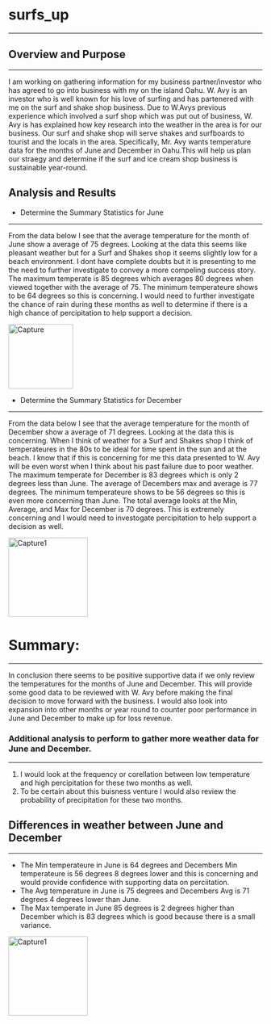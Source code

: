 # surfs_up
____________________


## Overview and Purpose
__________________________

I am working on gathering information for my business partner/investor who has agreed to go into business with my on the island Oahu. W. Avy is an investor who is well known for his love of surfing and has partenered with me on the surf and shake shop business. Due to W.Avys previous experience which involved a surf shop which was put out of business, W. Avy is has explained how key research into the weather in the area is for our business. Our surf and shake shop will serve shakes and surfboards to tourist and the locals in the area. Specifically, Mr. Avy wants temperature data for the months of June and December in Oahu.This will help us plan our straegy and determine if the surf and ice cream shop business is sustainable year-round.


## Analysis and Results

* Determine the Summary Statistics for June
_____________________________________________

From the data below I see that the average temperature for the month of June show a average of 75 degrees. Looking at the data this seems like pleasant weather but for a Surf and Shakes shop it seems slightly low for a beach environment. I dont have complete doubts but it is presenting to me the need to further investigate to convey a more compeling success story. The maximum temperate is 85 degrees which averages 80 degrees when viewed together with the average of 75. The minimum temperateure shows to be 64 degrees so this is concerning. I would need to further investigate the chance of rain during these months as well to determine if there is a high chance of percipitation to help support a decision.

<img width="128" alt="Capture" src="https://user-images.githubusercontent.com/88467263/139605715-51612fb1-e4b2-4cc2-abb5-cfdcfde12547.PNG">



* Determine the Summary Statistics for December
_____________________________________________

From the data below I see that the average temperature for the month of December show a average of 71 degrees. Looking at the data this is concerning. When I think of weather for a Surf and Shakes shop I think of temperateures in the 80s to be ideal for time spent in the sun and at the beach. I know that if this is concerning for me this data presented to W. Avy will be even worst when I think about his past failure due to poor weather. The maximum temperate for December is 83 degrees which is only 2 degrees less than June. The average of Decembers max and average is 77 degrees. The minimum temperateure shows to be 56 degrees so this is even more concerning than June. The total average looks at the Min, Average, and Max for December is 70 degrees. This is extremely concerning and I would need to investogate percipitation to help support a decision as well.

<img width="157" alt="Capture1" src="https://user-images.githubusercontent.com/88467263/139605723-cc4247a4-3995-4a9f-bfc6-a28a23608e79.PNG">



# Summary:
________________________________________

In conclusion there seems to be positive supportive data if we only review the temperatures for the months of June and December. This will provide some good data to be reviewed with W. Avy before making the final decision to move forward with the business. I would also look into expansion into other months or year round to counter poor performance in June and December to make up for loss revenue.


### Additional analysis to perform to gather more weather data for June and December.
_______________________________________________

1. I would look at the frequency or corellation between low temperature and high percipitation for these two months as well.
2. To be certain about this buisness venture I would also review the probability of precipitation for these two months.


## Differences in weather between June and December
____________________________________________________

* The Min temperateure in June is 64 degrees and Decembers Min temperateure is 56 degrees 8 degrees lower and this is concerning and would provide confidence with supporting data on       perciitation.
* The Avg temperature in June is 75 degrees and Decembers Avg is 71 degrees 4 degrees lower than June.
* The Max temperate in June 85 degrees is 2 degrees higher than December which is 83 degrees which is good because there is a small variance. 

<img width="157" alt="Capture1" src="https://user-images.githubusercontent.com/88467263/139605738-7f2334c1-7d73-4d8c-88e1-5f0362b28264.PNG">


